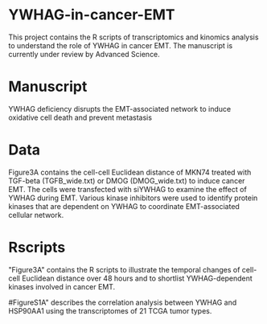 # YWHAG-in-cancer-EMT

This project contains the R scripts of transcriptomics and kinomics analysis to understand the role of YWHAG in cancer EMT.
The manuscript is currently under review by Advanced Science.

# Manuscript 
YWHAG deficiency disrupts the EMT-associated network to induce oxidative cell death and prevent metastasis

# Data
Figure3A contains the cell-cell Euclidean distance of MKN74 treated with TGF-beta (TGFB_wide.txt) or DMOG (DMOG_wide.txt) to induce cancer EMT. The cells were transfected with siYWHAG to examine the effect of YWHAG during EMT. Various kinase inhibitors were used to identify protein kinases that are dependent on YWHAG to coordinate EMT-associated cellular network.

# Rscripts
"Figure3A" contains the R scripts to illustrate the temporal changes of cell-cell Euclidean distance over 48 hours and to shortlist YWHAG-dependent kinases involved in cancer EMT.

#FigureS1A" describes the correlation analysis between YWHAG and HSP90AA1 using the transcriptomes of 21 TCGA tumor types. 
